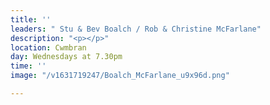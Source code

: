 ```yaml
---
title: ''
leaders: " Stu & Bev Boalch / Rob & Christine McFarlane"
description: "<p></p>"
location: Cwmbran
day: Wednesdays at 7.30pm
time: ''
image: "/v1631719247/Boalch_McFarlane_u9x96d.png"

---
```

